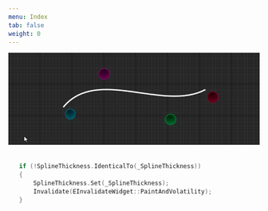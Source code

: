 ```yaml
---
menu: Index 
tab: false
weight: 0
---
```


 [![Foo](Engineering_UMG_Splines/Media/SplineG.gif?raw=true)](Engineering_UMG_Splines/Engineering_UMG_Splines.html)



 ``` cpp

	if (!SplineThickness.IdenticalTo(_SplineThickness))
	{
		SplineThickness.Set(_SplineThickness);
		Invalidate(EInvalidateWidget::PaintAndVolatility);
	}

 ```